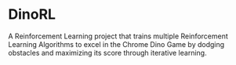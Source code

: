 # DinoRL
 A Reinforcement Learning project that trains multiple Reinforcement Learning Algorithms to excel in the Chrome Dino Game by dodging obstacles and maximizing its score through iterative learning.
